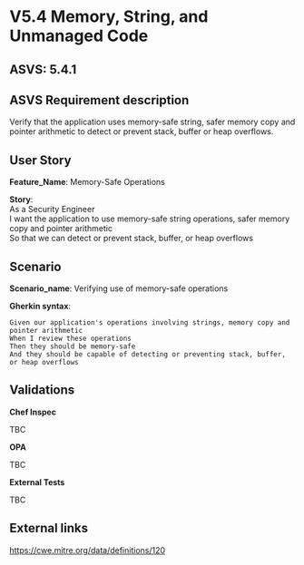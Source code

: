 # V5.4 Memory, String, and Unmanaged Code

## ASVS: 5.4.1

## ASVS Requirement description

Verify that the application uses memory-safe string, safer memory
copy and pointer arithmetic to detect or prevent stack, buffer or
heap overflows.

## User Story

**Feature_Name**: Memory-Safe Operations

**Story**:\
As a Security Engineer\
I want the application to use memory-safe string operations, safer memory copy and pointer
arithmetic\
So that we can detect or prevent stack, buffer, or heap overflows

## Scenario

**Scenario_name**: Verifying use of memory-safe operations

**Gherkin syntax**:

```gherkin
Given our application's operations involving strings, memory copy and pointer arithmetic
When I review these operations
Then they should be memory-safe
And they should be capable of detecting or preventing stack, buffer, or heap overflows
```

## Validations

**Chef Inspec**

TBC

**OPA**

TBC

**External Tests**

TBC

## External links

<https://cwe.mitre.org/data/definitions/120>
